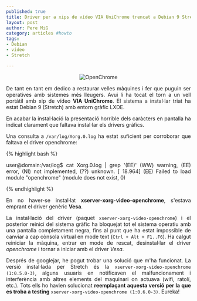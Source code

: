 ```yaml
--- 
published: true
title: Driver per a xips de vídeo VIA UniChrome trencat a Debian 9 Stretch
layout: post
author: Pere MiG 
category: articles #howto
tags: 
- Debian
- vídeo
- Stretch

---
```

<div style="text-align:center" markdown="1">

![OpenChrome](https://www.freedesktop.org/wiki/Openchrome/openchrome.gif)

</div>
<div style="text-align:justify" markdown="1">

De tant en tant em dedico a restaurar velles màquines i fer que puguin ser operatives amb sistemes més lleugers. Avui li ha tocat el torn a un vell portàtil amb xip de vídeo **VIA UniChrome**. El sistema a instal·lar triat ha estat Debian 9 (Stretch) amb entorn gràfic  LXDE.

En acabar la instal·lació la presentació horrible dels caràcters en pantalla ha indicat clarament que faltava instal·lar els drivers gràfics.

<!-- more -->

Una consulta a `/var/log/Xorg.0.log` ha estat suficient per corroborar que faltava el driver openchrome:

{% highlight bash %}

user@domain:/var/log$ cat Xorg.0.log | grep '(EE)'
        (WW) warning, (EE) error, (NI) not implemented, (??) unknown.
[    18.964] (EE) Failed to load module "openchrome" (module does not exist, 0)

{% endhighlight %}

En no haver-se instal·lat **xserver-xorg-video-openchrome**, s'estava emprant el driver genèric **Vesa**.

La instal·lació del driver (paquet `xserver-xorg-video-openchrome`) i el posterior reinici del sistema gràfic ha bloquejat tot el sistema operatiu amb una pantalla completament negra, fins al punt que ha estat impossible de canviar a cap cònsola virtual en mode text (`Ctrl + Alt + F1..F6`). Ha calgut reiniciar la màquina, entrar en mode de rescat, desinstal·lar el driver *openchrome* i tornar a iniciar amb el driver *Vesa*.

Després de googlejar, he pogut trobar una solució que m'ha funcionat. La versió instal·lada per Stretch és la `xserver-xorg-video-openchrome (1:0.5.0-3)`, alguns usuaris en notificaven el malfuncionament i interferència amb altres elements del maquinari on actuava (wifi, ratolí, etc.). Tots ells ho havien solucionat **reemplaçant aquesta versió per la que es troba a testing** `xserver-xorg-video-openchrome (1:0.6.0-3)`. Eureka!

</div>